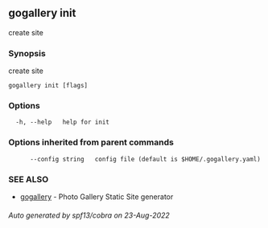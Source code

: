 ## gogallery init

create site

### Synopsis

create site

```
gogallery init [flags]
```

### Options

```
  -h, --help   help for init
```

### Options inherited from parent commands

```
      --config string   config file (default is $HOME/.gogallery.yaml)
```

### SEE ALSO

* [gogallery](gogallery.md)	 - Photo Gallery Static Site generator 

###### Auto generated by spf13/cobra on 23-Aug-2022
